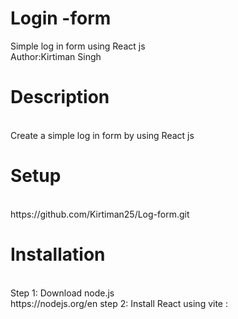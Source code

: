 # Login -form
Simple log in form using React js
<br>
Author:Kirtiman Singh
<h1>Description </h1>
<br>
Create a simple log in form by using React js 
<h1> Setup</h1>
<br>
https://github.com/Kirtiman25/Log-form.git
<h1> Installation</h1>
<br>
Step 1: Download node.js
<br>
https://nodejs.org/en
step 2: 
Install React using vite :
<br>
<a href:"npm create vite@latest my-react-app -- --template react."
